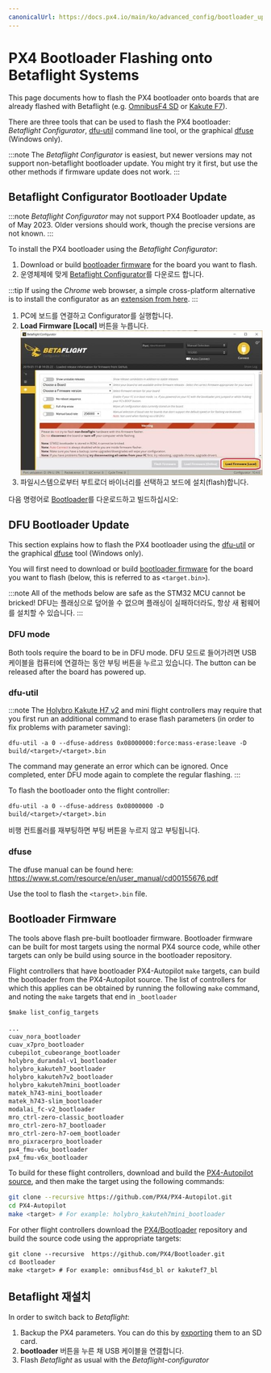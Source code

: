 ```yaml
---
canonicalUrl: https://docs.px4.io/main/ko/advanced_config/bootloader_update_from_betaflight
---
```


# PX4 Bootloader Flashing onto Betaflight Systems

This page documents how to flash the PX4 bootloader onto boards that are already flashed with Betaflight (e.g. [OmnibusF4 SD](../flight_controller/omnibus_f4_sd.md) or [Kakute F7](../flight_controller/kakutef7.md)).

There are three tools that can be used to flash the PX4 bootloader: _Betaflight Configurator_, [dfu-util](http://dfu-util.sourceforge.net/) command line tool, or the graphical [dfuse](https://www.st.com/en/development-tools/stsw-stm32080.html) (Windows only).

:::note
The _Betaflight Configurator_ is easiest, but newer versions may not support non-betaflight bootloader update. You might try it first, but use the other methods if firmware update does not work.
:::

## Betaflight Configurator Bootloader Update

:::note
_Betaflight Configurator_ may not support PX4 Bootloader update, as of May 2023. Older versions should work, though the precise versions are not known.
:::

To install the PX4 bootloader using the _Betaflight Configurator_:

1. Download or build [bootloader firmware](#bootloader-firmware) for the board you want to flash.
1. 운영체제에 맞게 [Betaflight Configurator](https://github.com/betaflight/betaflight-configurator/releases)를 다운로드 합니다.

:::tip
If using the _Chrome_ web browser, a simple cross-platform alternative is to install the configurator as an [extension from here](https://chrome.google.com/webstore/detail/betaflight-configurator/kdaghagfopacdngbohiknlhcocjccjao).
:::

1. PC에 보드를 연결하고 Configurator를 실행합니다.
1. **Load Firmware [Local]** 버튼을 누릅니다. ![Betaflight Configurator - Local Firmware](../../assets/flight_controller/omnibus_f4_sd/betaflight_configurator.jpg)
1. 파일시스템으로부터 부트로더 바이너리를 선택하고 보드에 설치(flash)합니다.

다음 명령어로 [Bootloader](https://github.com/PX4/Bootloader)를 다운로드하고 빌드하십시오:

## DFU Bootloader Update

This section explains how to flash the PX4 bootloader using the [dfu-util](http://dfu-util.sourceforge.net/) or the graphical [dfuse](https://www.st.com/en/development-tools/stsw-stm32080.html) tool (Windows only).

You will first need to download or build [bootloader firmware](#bootloader-firmware) for the board you want to flash (below, this is referred to as `<target.bin>`).

:::note
All of the methods below are safe as the STM32 MCU cannot be bricked!
DFU는 플래싱으로 덮어쓸 수 없으며 플래싱이 실패하더라도, 항상 새 펌웨어를 설치할 수 있습니다.
:::

### DFU mode

Both tools require the board to be in DFU mode. DFU 모드로 들어가려면 USB 케이블을 컴퓨터에 연결하는 동안 부팅 버튼을 누르고 있습니다. The button can be released after the board has powered up.

### dfu-util

:::note
The [Holybro Kakute H7 v2](../flight_controller/kakuteh7v2.md) and mini flight controllers may require that you first run an additional command to erase flash parameters (in order to fix problems with parameter saving):

```
dfu-util -a 0 --dfuse-address 0x08000000:force:mass-erase:leave -D build/<target>/<target>.bin
```

The command may generate an error which can be ignored. Once completed, enter DFU mode again to complete the regular flashing.
:::

To flash the bootloader onto the flight controller:

```
dfu-util -a 0 --dfuse-address 0x08000000 -D  build/<target>/<target>.bin
```

비행 컨트롤러를 재부팅하면 부팅 버튼을 누르지 않고 부팅됩니다.

### dfuse

The dfuse manual can be found here: https://www.st.com/resource/en/user_manual/cd00155676.pdf

Use the tool to flash the `<target>.bin` file.

## Bootloader Firmware

The tools above flash pre-built bootloader firmware. Bootloader firmware can be built for most targets using the normal PX4 source code, while other targets can only be build using source in the bootloader repository.

Flight controllers that have bootloader PX4-Autopilot `make` targets, can build the bootloader from the PX4-Autopilot source. The list of controllers for which this applies can be obtained by running the following `make` command, and noting the `make` targets that end in `_bootloader`

```
$make list_config_targets

...
cuav_nora_bootloader
cuav_x7pro_bootloader
cubepilot_cubeorange_bootloader
holybro_durandal-v1_bootloader
holybro_kakuteh7_bootloader
holybro_kakuteh7v2_bootloader
holybro_kakuteh7mini_bootloader
matek_h743-mini_bootloader
matek_h743-slim_bootloader
modalai_fc-v2_bootloader
mro_ctrl-zero-classic_bootloader
mro_ctrl-zero-h7_bootloader
mro_ctrl-zero-h7-oem_bootloader
mro_pixracerpro_bootloader
px4_fmu-v6u_bootloader
px4_fmu-v6x_bootloader
```

To build for these flight controllers, download and build the [PX4-Autopilot source](https://github.com/PX4/PX4-Autopilot), and then make the target using the following commands:

```bash
git clone --recursive https://github.com/PX4/PX4-Autopilot.git
cd PX4-Autopilot
make <target> # For example: holybro_kakuteh7mini_bootloader
```

For other flight controllers download the [PX4/Bootloader](https://github.com/PX4/Bootloader) repository and build the source code using the appropriate targets:

```
git clone --recursive  https://github.com/PX4/Bootloader.git
cd Bootloader
make <target> # For example: omnibusf4sd_bl or kakutef7_bl
```

## Betaflight 재설치

In order to switch back to _Betaflight_:

1. Backup the PX4 parameters. You can do this by [exporting](../advanced/parameters_and_configurations.md#exporting-and-loading-parameters) them to an SD card.
1. **bootloader** 버튼을 누른 채 USB 케이블을 연결합니다.
1. Flash _Betaflight_ as usual with the _Betaflight-configurator_
